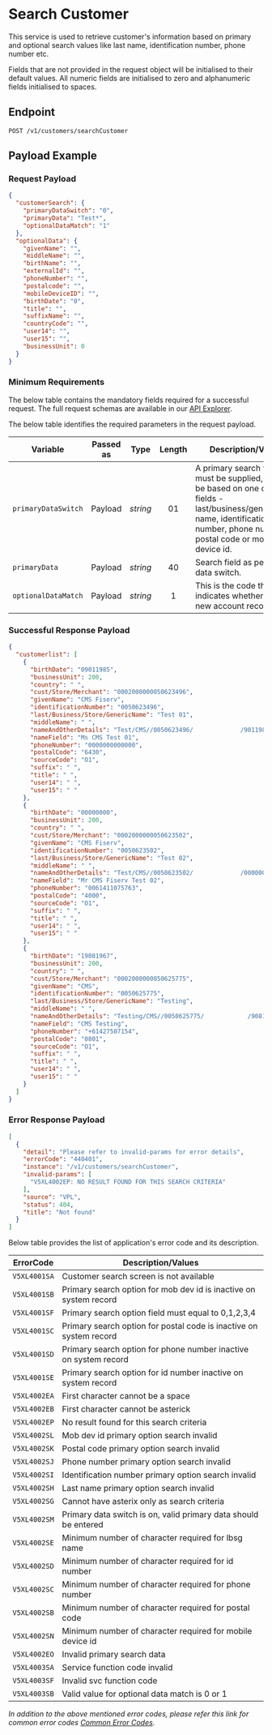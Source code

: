 # Search Customer

This service is used to retrieve customer's information based on primary and optional search values like last name, identification number, phone number etc.

Fields that are not provided in the request object will be initialised to their default values. All numeric fields are initialised to zero and alphanumeric fields initialised to spaces.

## Endpoint

`POST /v1/customers/searchCustomer`

## Payload Example

### Request Payload

```json
{
  "customerSearch": {
    "primaryDataSwitch": "0",
    "primaryData": "Test*",
    "optionalDataMatch": "1"
  },
  "optionalData": {
    "givenName": "",
    "middleName": "",
    "birthName": "",
    "externalId": "",
    "phoneNumber": "",
    "postalcode": "",
    "mobileDeviceID": "",
    "birthDate": "0",
    "title": "",
    "suffixName": "",
    "countryCode": "",
    "user14": "",
    "user15": "",
    "businessUnit": 0
  }
}
``` 

### Minimum Requirements

The below table contains the mandatory fields required for a successful request. The full request schemas are available in our [API Explorer](../api/?type=post&path=/v1/customers/searchCustomer).

The below table identifies the required parameters in the request payload.

| Variable | Passed as | Type | Length | Description/Values |
| -------- | :-------: | :--: | :------------: | ------------------ |
| `primaryDataSwitch` | Payload | *string* | 01 | A primary search value must be supplied, and can be based on one of four fields - last/business/generic/store name, identification number, phone number, postal code or mobile device id. |
| `primaryData` | Payload | *string* | 40 | Search field as per Primary data switch. |
| `optionalDataMatch` | Payload | *string* | 1 | This is the code that indicates whether to add a new account record. |

### Successful Response Payload

```json
{
  "customerlist": [
    {
      "birthDate": "09011985",
      "businessUnit": 200,
      "country": " ",
      "cust/Store/Merchant": "0002000000050623496",
      "givenName": "CMS Fiserv",
      "identificationNumber": "0050623496",
      "last/Business/Store/GenericName": "Test 01",
      "middleName": " ",
      "nameAndOtherDetails": "Test/CMS//0050623496/             /9011985 ////6430///",
      "nameField": "Ms CMS Test 01",
      "phoneNumber": "0000000000000",
      "postalCode": "6430",
      "sourceCode": "O1",
      "suffix": " ",
      "title": " ",
      "user14": " ",
      "user15": " "
    },
    {
      "birthDate": "00000000",
      "businessUnit": 200,
      "country": " ",
      "cust/Store/Merchant": "0002000000050623502",
      "givenName": "CMS Fiserv",
      "identificationNumber": "0050623502",
      "last/Business/Store/GenericName": "Test 02",
      "middleName": " ",
      "nameAndOtherDetails": "Test/CMS//0050623502/             /0000000 ////4000///",
      "nameField": "Mr CMS Fiserv Test 02",
      "phoneNumber": "0061411075763",
      "postalCode": "4000",
      "sourceCode": "O1",
      "suffix": " ",
      "title": " ",
      "user14": " ",
      "user15": " "
    },
    {
      "birthDate": "19081967",
      "businessUnit": 200,
      "country": " ",
      "cust/Store/Merchant": "0002000000050625775",
      "givenName": "CMS",
      "identificationNumber": "0050625775",
      "last/Business/Store/GenericName": "Testing",
      "middleName": " ",
      "nameAndOtherDetails": "Testing/CMS//0050625775/            /9081967 ////0801///",
      "nameField": "CMS Testing",
      "phoneNumber": "+61427507154",
      "postalCode": "0801",
      "sourceCode": "O1",
      "suffix": " ",
      "title": " ",
      "user14": " ",
      "user15": " "
    }
  ]
}
```

### Error Response Payload

```json
[
  {
    "detail": "Please refer to invalid-params for error details",
    "errorCode": "440401",
    "instance": "/v1/customers/searchCustomer",
    "invalid-params": [
      "V5XL4002EP: NO RESULT FOUND FOR THIS SEARCH CRITERIA"
    ],
    "source": "VPL",
    "status": 404,
    "title": "Not found"
  }
]
```

Below table provides the list of application's error code and its description.

| ErrorCode |  Description/Values |
| --------  | ------------------ |
| `V5XL4001SA` | Customer search screen is not available |
| `V5XL4001SB` | Primary search option  for mob dev id is inactive on system record |
| `V5XL4001SF` | Primary search option  field must equal to 0,1,2,3,4 |
| `V5XL4001SC` | Primary search option  for postal code is inactive on system record |
| `V5XL4001SD` | Primary search option  for phone number inactive on system record |
| `V5XL4001SE` | Primary search option  for id number inactive on system record |                               
| `V5XL4002EA` | First character cannot be  a space |          
| `V5XL4002EB` | First character cannot be  asterick |
| `V5XL4002EP` | No result found for this search criteria | 
| `V5XL4002SL` | Mob dev id primary option search invalid |                    
| `V5XL4002SK` | Postal code primary option search invalid |                        
| `V5XL4002SJ` | Phone number primary option search invalid |                       
| `V5XL4002SI` | Identification number primary option search invalid |              
| `V5XL4002SH` | Last name primary option search invalid |              
| `V5XL4002SG` | Cannot have asterix only as search criteria |                       
| `V5XL4002SM` | Primary data switch is on, valid primary data should be entered |       
| `V5XL4002SE` | Minimum number of character required for lbsg name |      
| `V5XL4002SD` | Minimum number of character required for id number |
| `V5XL4002SC` | Minimum number of character required for phone number |            
| `V5XL4002SB` | Minimum number of character required for postal code |           
| `V5XL4002SN` | Minimum number of character required for mobile device id |       
| `V5XL4002EO` | Invalid primary search data |
| `V5XL4003SA` | Service function code invalid |                                    
| `V5XL4003SF` | Invalid svc function code |
| `V5XL4003SB` | Valid value for optional data match is 0 or 1 |

*In addition to the above mentioned error codes, please refer this link for common error codes [Common Error Codes](?path=docs/Common_Error_Code.md).*
